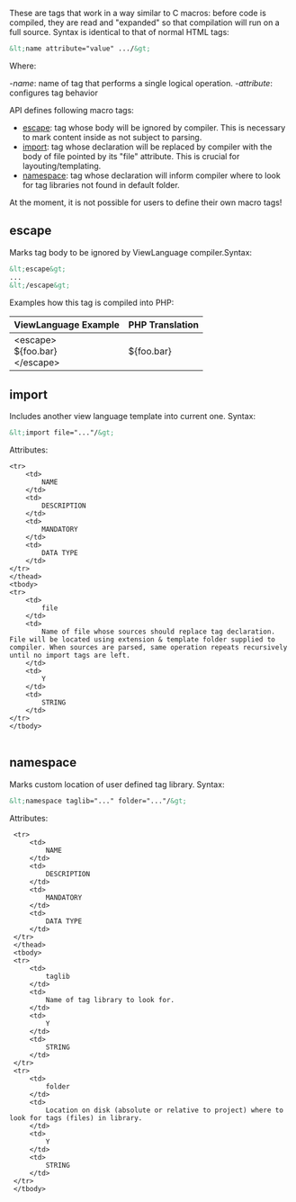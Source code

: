 These are tags that work in a way similar to C macros: before code is compiled, they are read and "expanded" so that compilation will run on a full source. Syntax is identical to that of normal HTML tags:

```html
&lt;name attribute="value" .../&gt;
```
Where:

-<i>name</i>: name of tag that performs a single logical operation.
-<i>attribute</i>: configures tag behavior

API defines following macro tags:

- <a href="/view-language/macro-tags#escape">escape</a>: tag whose body will be ignored by compiler. This is necessary to mark content inside as not subject to parsing.
- <a href="/view-language/macro-tags#import">import</a>: tag whose declaration will be replaced by compiler with the body of file pointed by its "file" attribute. This is crucial for layouting/templating. 
- <a href="/view-language/macro-tags#namespace">namespace</a>: tag whose declaration will inform compiler where to look for tag libraries not found in default folder. 

At the moment, it is not possible for users to define their own macro tags!

## escape

Marks tag body to be ignored by ViewLanguage compiler.Syntax:

```html
&lt;escape&gt;
...
&lt;/escape&gt;
```
Examples how this tag is compiled into PHP:

| ViewLanguage Example | PHP Translation |
| --- | --- |
| &lt;escape&gt;<br/>${foo.bar}<br/>&lt;/escape&gt; | ${foo.bar} |

## import

Includes another view language template into current one. Syntax:

```html
&lt;import file="..."/&gt;
```

Attributes:

<table>
    <thead>

    <tr>
        <td>
            NAME
        </td>
        <td>
            DESCRIPTION
        </td>
        <td>
            MANDATORY
        </td>
        <td>
            DATA TYPE
        </td>
    </tr>
    </thead>
    <tbody>
    <tr>
        <td>
            file
        </td>
        <td>
            Name of file whose sources should replace tag declaration. File will be located using extension & template folder supplied to compiler. When sources are parsed, same operation repeats recursively until no import tags are left.
        </td>
        <td>
            Y
        </td>
        <td>
            STRING
        </td>
    </tr>
    </tbody>
</table>

## namespace

Marks custom location of user defined tag library. Syntax:

```html
&lt;namespace taglib="..." folder="..."/&gt;
```

Attributes:

 <table>
     <thead>

     <tr>
         <td>
             NAME
         </td>
         <td>
             DESCRIPTION
         </td>
         <td>
             MANDATORY
         </td>
         <td>
             DATA TYPE
         </td>
     </tr>
     </thead>
     <tbody>
     <tr>
         <td>
             taglib
         </td>
         <td>
             Name of tag library to look for.
         </td>
         <td>
             Y
         </td>
         <td>
             STRING
         </td>
     </tr>
     <tr>
         <td>
             folder
         </td>
         <td>
             Location on disk (absolute or relative to project) where to look for tags (files) in library.
         </td>
         <td>
             Y
         </td>
         <td>
             STRING
         </td>
     </tr>
     </tbody>
 </table>
